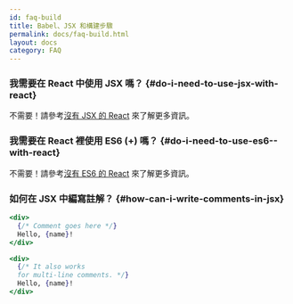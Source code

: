 ```yaml
---
id: faq-build
title: Babel、JSX 和構建步驟
permalink: docs/faq-build.html
layout: docs
category: FAQ
---
```


### 我需要在 React 中使用 JSX 嗎？ {#do-i-need-to-use-jsx-with-react}

不需要！請參考[沒有 JSX 的 React](/docs/react-without-jsx.html) 來了解更多資訊。

### 我需要在 React 裡使用 ES6 (+) 嗎？ {#do-i-need-to-use-es6--with-react}

不需要！請參考[沒有 ES6 的 React](/docs/react-without-es6.html) 來了解更多資訊。

### 如何在 JSX 中編寫註解？ {#how-can-i-write-comments-in-jsx}

```jsx
<div>
  {/* Comment goes here */}
  Hello, {name}!
</div>
```

```jsx
<div>
  {/* It also works 
  for multi-line comments. */}
  Hello, {name}! 
</div>
```
